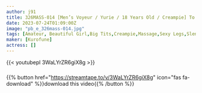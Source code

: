 ```yaml
---
author: j91
title: 326MASS-014 [Men’s Voyeur / Yurie / 18 Years Old / Creampie] To Pay Off A Scholarship… A Black-Haired Neat And Clean JD Men’s Who Has Just Come To Tokyo And Works At A Healthy Store, And It’s A Real Performance & An Unauthorized Creampie! !
date: 2023-07-24T01:09:00Z
image: "pb_e_326mass-014.jpg"
tags: [Amateur, Beautiful Girl,Big Tits,Creampie,Massage,Sexy Legs,Slender,Voyeur]
maker: [Kurofune]
actress: []
---
```



{{< youtubepl 3WaLYrZR6giX8g >}}
###

{{% button href="https://streamtape.to/v/3WaLYrZR6giX8g" icon="fas fa-download" %}}download this video{{% /button %}}

